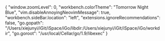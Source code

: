 
{
"window.zoomLevel": 0,
"workbench.colorTheme": "Tomorrow Night Blue",
"vim.disableAnnoyingNeovimMessage": true,
"workbench.sideBar.location": "left",
"extensions.ignoreRecommendations": false,
"go.gopath": "/Users/xiejunyi/iGit/iSpace/iGo/libdir:/Users/xiejunyi/iGit/iSpace/iGo/workdir",
"go.goroot": "/usr/local/Cellar/go/1.9/libexec"
}
